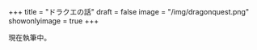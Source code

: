 +++
title = "ドラクエの話"
draft = false
image = "/img/dragonquest.png"
showonlyimage = true
+++

<!--more-->
現在執筆中。